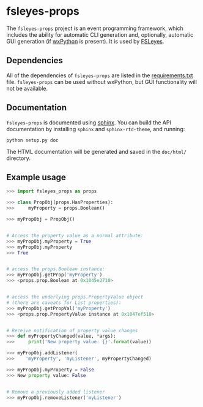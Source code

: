 fsleyes-props
=============

The `fsleyes-props` project is an event programming framework, which includes
the ability for automatic CLI generation and, optionally, automatic GUI
generation (if [wxPython](http://www.wxpython.org) is present). It is used by
[FSLeyes](https://git.fmrib.ox.ac.uk/paulmc/fsleyes/).


Dependencies
------------


All of the dependencies of `fsleyes-props` are listed in the
[requirements.txt](requirements.txt) file. `fsleyes-props` can be used without
wxPython, but GUI functionality will not be available.


Documentation
-------------

`fsleyes-props` is documented using
[sphinx](http://http://sphinx-doc.org/). You can build the API documentation
by installing `sphinx` and `sphinx-rtd-theme`, and running:

    python setup.py doc

The HTML documentation will be generated and saved in the `doc/html/` directory.


Example usage
-------------


```python
>>> import fsleyes_props as props

>>> class PropObj(props.HasProperties):
>>>     myProperty = props.Boolean()

>>> myPropObj = PropObj()


# Access the property value as a normal attribute:
>>> myPropObj.myProperty = True
>>> myPropObj.myProperty
>>> True


# access the props.Boolean instance:
>>> myPropObj.getProp('myProperty')
>>> <props.prop.Boolean at 0x1045e2710>


# access the underlying props.PropertyValue object
# (there are caveats for List properties):
>>> myPropObj.getPropVal('myProperty')
>>> <props.prop.PropertyValue instance at 0x1047ef518>


# Receive notification of property value changes
>>> def myPropertyChanged(value, *args):
>>>     print('New property value: {}'.format(value))

>>> myPropObj.addListener(
>>>    'myProperty', 'myListener', myPropertyChanged)

>>> myPropObj.myProperty = False
>>> New property value: False


# Remove a previously added listener
>>> myPropObj.removeListener('myListener')
```
